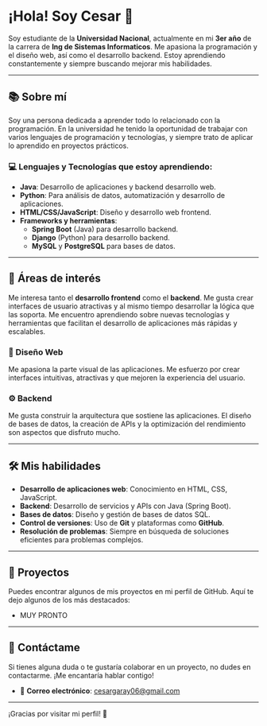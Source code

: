 # ¡Hola! Soy Cesar 👋

Soy estudiante de la **Universidad Nacional**, actualmente en mi **3er año** de la carrera de **Ing de Sistemas Informaticos**. Me apasiona la programación y el diseño web, así como el desarrollo backend. Estoy aprendiendo constantemente y siempre buscando mejorar mis habilidades.

---

## 📚 Sobre mí

Soy una persona dedicada a aprender todo lo relacionado con la programación. En la universidad he tenido la oportunidad de trabajar con varios lenguajes de programación y tecnologías, y siempre trato de aplicar lo aprendido en proyectos prácticos.

### 💻 Lenguajes y Tecnologías que estoy aprendiendo:

- **Java**: Desarrollo de aplicaciones y backend desarrollo web.
- **Python**: Para análisis de datos, automatización y desarrollo de aplicaciones.
- **HTML/CSS/JavaScript**: Diseño y desarrollo web frontend.
- **Frameworks y herramientas**:
  - **Spring Boot** (Java) para desarrollo backend.
  - **Django** (Python) para desarrollo backend.
  - **MySQL** y **PostgreSQL** para bases de datos.

---

## 🌱 Áreas de interés

Me interesa tanto el **desarrollo frontend** como el **backend**. Me gusta crear interfaces de usuario atractivas y al mismo tiempo desarrollar la lógica que las soporta. Me encuentro aprendiendo sobre nuevas tecnologías y herramientas que facilitan el desarrollo de aplicaciones más rápidas y escalables.

### 🎨 Diseño Web
Me apasiona la parte visual de las aplicaciones. Me esfuerzo por crear interfaces intuitivas, atractivas y que mejoren la experiencia del usuario.

### ⚙️ Backend
Me gusta construir la arquitectura que sostiene las aplicaciones. El diseño de bases de datos, la creación de APIs y la optimización del rendimiento son aspectos que disfruto mucho.

---

## 🛠️ Mis habilidades

- **Desarrollo de aplicaciones web**: Conocimiento en HTML, CSS, JavaScript.
- **Backend**: Desarrollo de servicios y APIs con Java (Spring Boot).
- **Bases de datos**: Diseño y gestión de bases de datos SQL.
- **Control de versiones**: Uso de **Git** y plataformas como **GitHub**.
- **Resolución de problemas**: Siempre en búsqueda de soluciones eficientes para problemas complejos.

---

## 📂 Proyectos

Puedes encontrar algunos de mis proyectos en mi perfil de GitHub. Aquí te dejo algunos de los más destacados:

- MUY PRONTO

---

## 💬 Contáctame

Si tienes alguna duda o te gustaría colaborar en un proyecto, no dudes en contactarme. ¡Me encantaría hablar contigo!

- 📧 **Correo electrónico**: cesargaray06@gmail.com

---
<!--
## 🔍 Otras cosas interesantes sobre mí

- **Proyectos personales**: Actualmente ninguno.
- **Educación continua**: Siempre busco mejorar mis conocimientos, ya sea mediante cursos en línea, libros o participación en comunidades de código.
- **Hobbies**: Aprender Ingles y crear videos.

-->

¡Gracias por visitar mi perfil! 🌟
